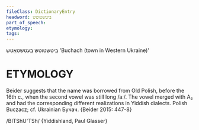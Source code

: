 ```yaml
---
fileClass: DictionaryEntry
headword: ביטשטוטש
part_of_speech: 
etymology: 
tags: 
---
```

ביטשטוטש
בעטשטאָטש
'Buchach (town in Western Ukraine)'

ETYMOLOGY
===========
Beider suggests that the name was borrowed from Old Polish, before the 16th c., when the second vowel was still long /aː/. The vowel merged with A₂ and had the corresponding different realizations in Yiddish dialects. 
Polish Buczacz; cf. Ukrainian Бучач. 
{Beider 2015: 447-8}

/BITShU'TSh/ {Yiddishland, Paul Glasser}